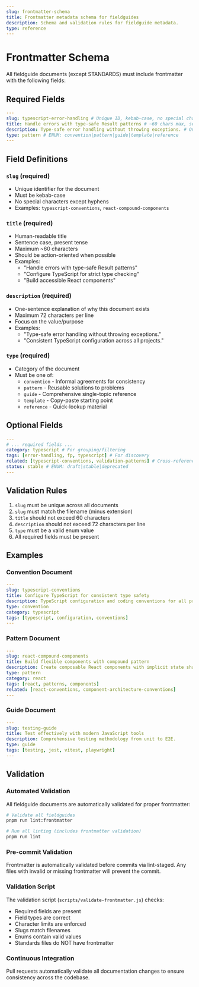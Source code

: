```yaml
---
slug: frontmatter-schema
title: Frontmatter metadata schema for fieldguides
description: Schema and validation rules for fieldguide metadata.
type: reference
---
```


# Frontmatter Schema

All fieldguide documents (except STANDARDS) must include frontmatter with the
following fields:

## Required Fields

```yaml
---
slug: typescript-error-handling # Unique ID, kebab-case, no special chars
title: Handle errors with type-safe Result patterns # ~60 chars max, sentence case
description: Type-safe error handling without throwing exceptions. # One sentence, 72 char line limit
type: pattern # ENUM: convention|pattern|guide|template|reference
---
```

## Field Definitions

### `slug` (required)

- Unique identifier for the document
- Must be kebab-case
- No special characters except hyphens
- Examples: `typescript-conventions`, `react-compound-components`

### `title` (required)

- Human-readable title
- Sentence case, present tense
- Maximum ~60 characters
- Should be action-oriented when possible
- Examples:
  - "Handle errors with type-safe Result patterns"
  - "Configure TypeScript for strict type checking"
  - "Build accessible React components"

### `description` (required)

- One-sentence explanation of why this document exists
- Maximum 72 characters per line
- Focus on the value/purpose
- Examples:
  - "Type-safe error handling without throwing exceptions."
  - "Consistent TypeScript configuration across all projects."

### `type` (required)

- Category of the document
- Must be one of:
  - `convention` - Informal agreements for consistency
  - `pattern` - Reusable solutions to problems
  - `guide` - Comprehensive single-topic reference
  - `template` - Copy-paste starting point
  - `reference` - Quick-lookup material

## Optional Fields

```yaml
---
# ... required fields ...
category: typescript # For grouping/filtering
tags: [error-handling, fp, typescript] # For discovery
related: [typescript-conventions, validation-patterns] # Cross-references
status: stable # ENUM: draft|stable|deprecated
---
```

## Validation Rules

1. `slug` must be unique across all documents
2. `slug` must match the filename (minus extension)
3. `title` should not exceed 60 characters
4. `description` should not exceed 72 characters per line
5. `type` must be a valid enum value
6. All required fields must be present

## Examples

### Convention Document

```yaml
---
slug: typescript-conventions
title: Configure TypeScript for consistent type safety
description: TypeScript configuration and coding conventions for all projects.
type: convention
category: typescript
tags: [typescript, configuration, conventions]
---
```

### Pattern Document

```yaml
---
slug: react-compound-components
title: Build flexible components with compound pattern
description: Create composable React components with implicit state sharing.
type: pattern
category: react
tags: [react, patterns, components]
related: [react-conventions, component-architecture-conventions]
---
```

### Guide Document

```yaml
---
slug: testing-guide
title: Test effectively with modern JavaScript tools
description: Comprehensive testing methodology from unit to E2E.
type: guide
tags: [testing, jest, vitest, playwright]
---
```

## Validation

### Automated Validation

All fieldguide documents are automatically validated for proper frontmatter:

```bash
# Validate all fieldguides
pnpm run lint:frontmatter

# Run all linting (includes frontmatter validation)
pnpm run lint
```

### Pre-commit Validation

Frontmatter is automatically validated before commits via lint-staged. Any files
with invalid or missing frontmatter will prevent the commit.

### Validation Script

The validation script (`scripts/validate-frontmatter.js`) checks:

- Required fields are present
- Field types are correct
- Character limits are enforced
- Slugs match filenames
- Enums contain valid values
- Standards files do NOT have frontmatter

### Continuous Integration

Pull requests automatically validate all documentation changes to ensure
consistency across the codebase.
